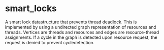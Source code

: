 # smart_locks

A smart lock datastructure that prevents thread deadlock. 
This is implemented by using a undirected graph representation of resources and threads. 
Vertices are threads and resources and edges are resource-thread assignments. 
If a cycle in the graph is detected upon resource request, the request is denied to prevent cycledetection. 
